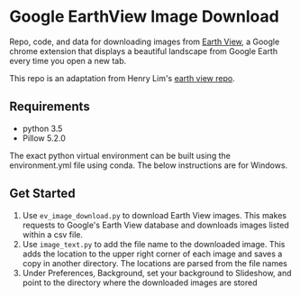 # Google EarthView Image Download

Repo, code, and data for downloading images from [Earth View](https://earthview.withgoogle.com/), 
a Google chrome extension that displays a beautiful landscape from Google Earth every time you 
open a new tab.

This repo is an adaptation from Henry Lim's
[earth view repo](https://github.com/limhenry/earthview). 

## Requirements

- python 3.5
- Pillow 5.2.0

The exact python virtual environment can be built using the environment.yml file using conda. The below instructions are for Windows.

## Get Started

1. Use `ev_image_download.py` to download Earth View images. This makes requests to Google's Earth
View database and downloads images listed within a csv file.
2. Use `image_text.py` to add the file name to the downloaded image. This adds the location to the 
upper right corner of each image and saves a copy in another directory. The locations are parsed
from the file names
3. Under Preferences, Background, set your background to Slideshow, and point to the directory where
the downloaded images are stored
